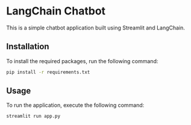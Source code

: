 # LangChain Chatbot

This is a simple chatbot application built using Streamlit and LangChain.

## Installation

To install the required packages, run the following command:

```bash
pip install -r requirements.txt
```

## Usage

To run the application, execute the following command:

```bash
streamlit run app.py
```
